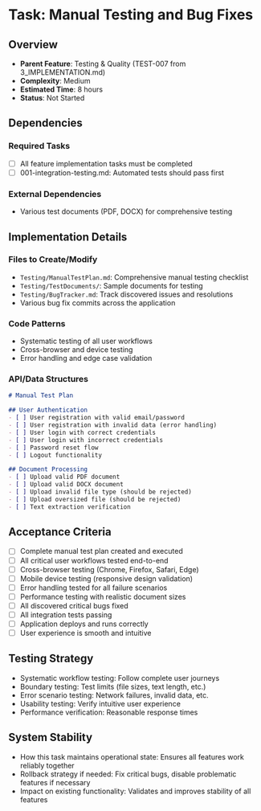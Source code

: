 # Task: Manual Testing and Bug Fixes

## Overview
- **Parent Feature**: Testing & Quality (TEST-007 from 3_IMPLEMENTATION.md)
- **Complexity**: Medium
- **Estimated Time**: 8 hours
- **Status**: Not Started

## Dependencies
### Required Tasks
- [ ] All feature implementation tasks must be completed
- [ ] 001-integration-testing.md: Automated tests should pass first

### External Dependencies
- Various test documents (PDF, DOCX) for comprehensive testing

## Implementation Details
### Files to Create/Modify
- `Testing/ManualTestPlan.md`: Comprehensive manual testing checklist
- `Testing/TestDocuments/`: Sample documents for testing
- `Testing/BugTracker.md`: Track discovered issues and resolutions
- Various bug fix commits across the application

### Code Patterns
- Systematic testing of all user workflows
- Cross-browser and device testing
- Error handling and edge case validation

### API/Data Structures
```markdown
# Manual Test Plan

## User Authentication
- [ ] User registration with valid email/password
- [ ] User registration with invalid data (error handling)
- [ ] User login with correct credentials
- [ ] User login with incorrect credentials
- [ ] Password reset flow
- [ ] Logout functionality

## Document Processing
- [ ] Upload valid PDF document
- [ ] Upload valid DOCX document
- [ ] Upload invalid file type (should be rejected)
- [ ] Upload oversized file (should be rejected)
- [ ] Text extraction verification
```

## Acceptance Criteria
- [ ] Complete manual test plan created and executed
- [ ] All critical user workflows tested end-to-end
- [ ] Cross-browser testing (Chrome, Firefox, Safari, Edge)
- [ ] Mobile device testing (responsive design validation)
- [ ] Error handling tested for all failure scenarios
- [ ] Performance testing with realistic document sizes
- [ ] All discovered critical bugs fixed
- [ ] All integration tests passing
- [ ] Application deploys and runs correctly
- [ ] User experience is smooth and intuitive

## Testing Strategy
- Systematic workflow testing: Follow complete user journeys
- Boundary testing: Test limits (file sizes, text length, etc.)
- Error scenario testing: Network failures, invalid data, etc.
- Usability testing: Verify intuitive user experience
- Performance verification: Reasonable response times

## System Stability
- How this task maintains operational state: Ensures all features work reliably together
- Rollback strategy if needed: Fix critical bugs, disable problematic features if necessary
- Impact on existing functionality: Validates and improves stability of all features